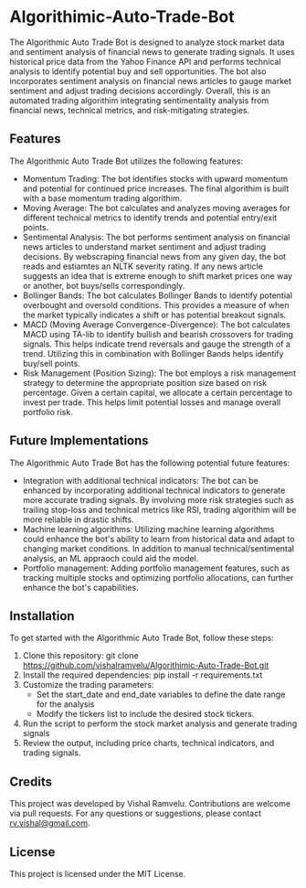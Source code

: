 # Algorithimic-Auto-Trade-Bot

The Algorithmic Auto Trade Bot is designed to analyze stock market data and sentiment analysis of financial news to generate trading signals. It uses historical price data from the Yahoo Finance API and performs technical analysis to identify potential buy and sell opportunities. The bot also incorporates sentiment analysis on financial news articles to gauge market sentiment and adjust trading decisions accordingly. Overall, this is an automated trading algorithim integrating sentimentality analysis from financial news, technical metrics, and risk-mitigating strategies. 

## Features 

The Algorithmic Auto Trade Bot utilizes the following features:

* Momentum Trading: The bot identifies stocks with upward momentum and potential for continued price increases. The final algorithim is
  built with a base momentum trading algorithim. 
* Moving Average: The bot calculates and analyzes moving averages for different technical metrics to identify trends and potential
  entry/exit points.
* Sentimental Analysis: The bot performs sentiment analysis on financial news articles to understand market sentiment and adjust trading       decisions. By webscraping financial news from any given day, the bot reads and estiamtes an NLTK severity rating. If any news article        suggests an idea that is extreme enough to shift market prices one way or another, bot buys/sells correspondingly.
* Bollinger Bands: The bot calculates Bollinger Bands to identify potential overbought and oversold conditions. This provides a measure of
  when the market typically indicates a shift or has potential breakout signals.
* MACD (Moving Average Convergence-Divergence): The bot calculates MACD using TA-lib to identify bullish and bearish crossovers for trading    signals. This helps indicate trend reversals and gauge the strength of a trend. Utilizing this in combination with Bollinger Bands helps     identify buy/sell points.
* Risk Management (Position Sizing): The bot employs a risk management strategy to determine the appropriate position size based on risk       percentage. Given a certain capital, we allocate a certain percentage to invest per trade. This helps limit potential losses and manage      overall portfolio risk.


## Future Implementations

The Algorithmic Auto Trade Bot has the following potential future features:

* Integration with additional technical indicators: The bot can be enhanced by incorporating additional technical indicators to generate       more accurate trading signals. By involving more risk strategies such as trailing stop-loss and technical metrics like RSI, trading          algorithim will be more reliable in drastic shifts.
* Machine learning algorithms: Utilizing machine learning algorithms could enhance the bot's ability to learn from historical data and adapt    to changing market conditions. In addition to manual technical/sentimental analysis, an ML appraoch could aid the model.
* Portfolio management: Adding portfolio management features, such as tracking multiple stocks and optimizing portfolio allocations, can       further enhance the bot's capabilities.

## Installation

To get started with the Algorithmic Auto Trade Bot, follow these steps:

1. Clone this repository: git clone https://github.com/vishalramvelu/Algorithimic-Auto-Trade-Bot.git
2. Install the required dependencies: pip install -r requirements.txt
3. Customize the trading parameters:
   * Set the start_date and end_date variables to define the date range for the analysis
   * Modify the tickers list to include the desired stock tickers.
4. Run the script to perform the stock market analysis and generate trading signals
5. Review the output, including price charts, technical indicators, and trading signals.

## Credits 

This project was developed by Vishal Ramvelu. Contributions are welcome via pull requests. For any questions or suggestions, please contact rv.vishal@gmail.com.

## License 

This project is licensed under the MIT License.
  
